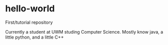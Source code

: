 # hello-world

First/tutorial repository

Currently a student at UWM studing Computer Science. Mostly know java, a little python, and a little C++

